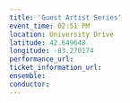 ```yaml
---
title: 'Guest Artist Series'
event_time: 02:51 PM
location: University Drive
latitude: 42.649648
longitude: -83.270174
performance_url: 
ticket_information_url: 
ensemble: 
conductor: 
---
```

